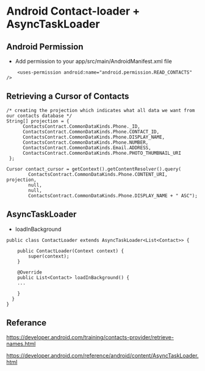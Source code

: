 # Android Contact-loader + AsyncTaskLoader

## Android Permission 
* Add permission to your app/src/main/AndroidManifest.xml file
~~~
    <uses-permission android:name="android.permission.READ_CONTACTS" />
~~~

## Retrieving a Cursor of Contacts 

~~~
/* creating the projection which indicates what all data we want from our contacts database */
String[] projection = {
      ContactsContract.CommonDataKinds.Phone._ID,
      ContactsContract.CommonDataKinds.Phone.CONTACT_ID,
      ContactsContract.CommonDataKinds.Phone.DISPLAY_NAME,
      ContactsContract.CommonDataKinds.Phone.NUMBER,
      ContactsContract.CommonDataKinds.Email.ADDRESS,
      ContactsContract.CommonDataKinds.Phone.PHOTO_THUMBNAIL_URI
 };

Cursor contact_cursor = getContext().getContentResolver().query(
        ContactsContract.CommonDataKinds.Phone.CONTENT_URI, projection,
        null,
        null,
        ContactsContract.CommonDataKinds.Phone.DISPLAY_NAME + " ASC");

~~~

## AsyncTaskLoader 
* loadInBackground 
~~~
public class ContactLoader extends AsyncTaskLoader<List<Contact>> {

    public ContactLoader(Context context) {
        super(context);
    }

    @Override
    public List<Contact> loadInBackground() {
    ...
    
    }
  }
}
~~~


## Referance 

https://developer.android.com/training/contacts-provider/retrieve-names.html

https://developer.android.com/reference/android/content/AsyncTaskLoader.html


